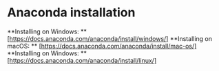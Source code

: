 # Anaconda installation

**Installing on Windows: ** [https://docs.anaconda.com/anaconda/install/windows/]
**Installing on macOS: ** [https://docs.anaconda.com/anaconda/install/mac-os/]
**Installing on Windows: ** [https://docs.anaconda.com/anaconda/install/linux/]
